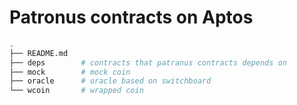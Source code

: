 # Patronus contracts on Aptos

```bash
.
├── README.md
├── deps        # contracts that patranus contracts depends on
├── mock        # mock coin
├── oracle      # oracle based on switchboard
└── wcoin       # wrapped coin
```